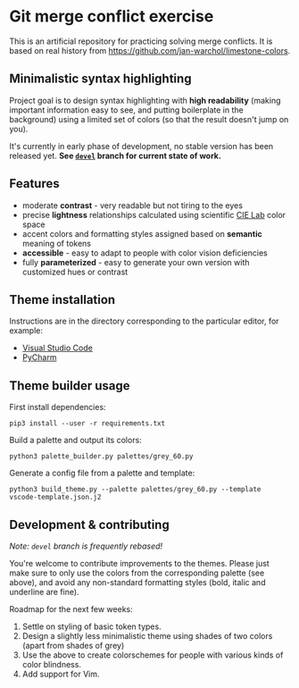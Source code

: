 Git merge conflict exercise
===========================

This is an artificial repository for practicing solving merge conflicts. It is
based on real history from https://github.com/jan-warchol/limestone-colors.


Minimalistic syntax highlighting
--------------------------------

Project goal is to design syntax highlighting with **high readability** (making
important information easy to see, and putting boilerplate in the background)
using a limited set of colors (so that the result doesn't jump on you).

It's currently in early phase of development, no stable version has been
released yet. **See
[`devel`](https://github.com/jan-warchol/monochrome-syntax/tree/devel) branch
for current state of work.**


Features
--------

- moderate **contrast** - very readable but not tiring to the eyes
- precise **lightness** relationships calculated using scientific
  [CIE Lab](http://en.wikipedia.org/wiki/Lab_color_space) color space
- accent colors and formatting styles assigned based on
  **semantic** meaning of tokens
- **accessible** - easy to adapt to people with color vision deficiencies
- fully **parameterized** - easy to generate your own version
  with customized hues or contrast


Theme installation
------------------

Instructions are in the directory corresponding to the particular editor, for
example:

- [Visual Studio Code](vscode/)
- [PyCharm](pycharm/)


Theme builder usage
-------------------

First install dependencies:

    pip3 install --user -r requirements.txt

Build a palette and output its colors:

    python3 palette_builder.py palettes/grey_60.py

Generate a config file from a palette and template:

    python3 build_theme.py --palette palettes/grey_60.py --template vscode-template.json.j2


Development & contributing
--------------------------

_Note: `devel` branch is frequently rebased!_

You're welcome to contribute improvements to the themes. Please just make sure
to only use the colors from the corresponding palette (see above), and avoid
any non-standard formatting styles (bold, italic and underline are fine).

Roadmap for the next few weeks:

1. Settle on styling of basic token types.
1. Design a slightly less minimalistic theme using shades of two colors (apart
   from shades of grey)
1. Use the above to create colorschemes for people with various kinds of color
   blindness.
1. Add support for Vim.

